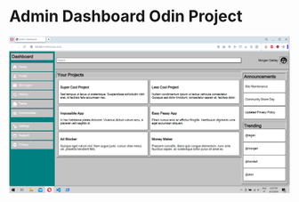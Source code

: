 # Admin Dashboard Odin Project

![Project Screenshot](https://github.com/botcarlos-dev/Admin-Dashboard-HTML-CSS/blob/main/image_2024-06-05_182116262.png)
